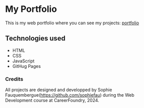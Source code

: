 # My Portfolio

This is my web portfolio where you can see my projects: [portfolio](https://sophiefau.github.io/sophiefau-portfolio/)

## Technologies used

- HTML
- CSS
- JavaScript
- GitHug Pages

### Credits

All projects are designed and developped by Sophie Fauquembergue(https://github.com/sophiefau) during the Web Development course at CareerFoundry, 2024.